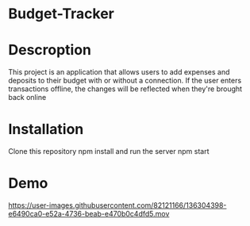 # Budget-Tracker

# Descroption 

This project is an application that allows users to add expenses and deposits to their budget with or without a connection. If the user enters transactions offline, the changes will be reflected when they're brought back online

# Installation

Clone this repository npm install and run the server npm start

# Demo


https://user-images.githubusercontent.com/82121166/136304398-e6490ca0-e52a-4736-beab-e470b0c4dfd5.mov

